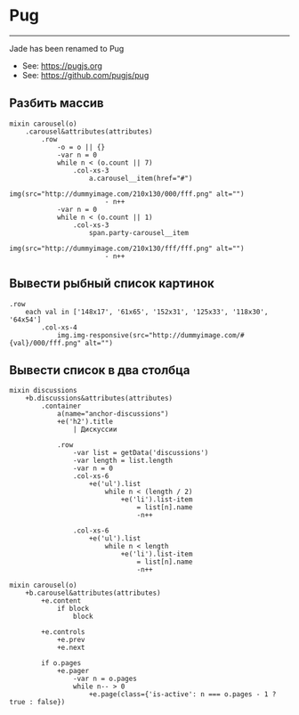 # Pug

----

Jade has been renamed to Pug

- See: https://pugjs.org
- See: https://github.com/pugjs/pug

## Разбить массив
```pug
mixin carousel(o)
	.carousel&attributes(attributes)
		.row
			-o = o || {}
			-var n = 0
			while n < (o.count || 7)
				.col-xs-3
					a.carousel__item(href="#")
						img(src="http://dummyimage.com/210x130/000/fff.png" alt="")
						- n++
			-var n = 0
			while n < (o.count || 1)
				.col-xs-3
					span.party-carousel__item
						img(src="http://dummyimage.com/210x130/fff/fff.png" alt="")
						- n++
```



## Вывести рыбный список картинок
```pug
.row
    each val in ['148x17', '61x65', '152x31', '125x33', '118x30', '64x54']
        .col-xs-4
            img.img-responsive(src="http://dummyimage.com/#{val}/000/fff.png" alt="")
```



## Вывести список в два столбца
```pug
mixin discussions
	+b.discussions&attributes(attributes)
		.container
			a(name="anchor-discussions")
			+e('h2').title
				| Дискуссии

			.row
				-var list = getData('discussions')
				-var length = list.length
				-var n = 0
				.col-xs-6
					+e('ul').list
						while n < (length / 2)
							+e('li').list-item
								= list[n].name
								-n++

				.col-xs-6
					+e('ul').list
						while n < length
							+e('li').list-item
								= list[n].name
								-n++
```



```pug
mixin carousel(o)
	+b.carousel&attributes(attributes)
		+e.content
			if block
				block

		+e.controls
			+e.prev
			+e.next

		if o.pages
			+e.pager
				-var n = o.pages
				while n-- > 0
					+e.page(class={'is-active': n === o.pages - 1 ? true : false})
```
